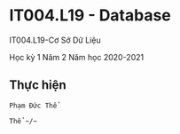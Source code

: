 # IT004.L19 - Database

IT004.L19-Cơ Sở Dữ Liệu

Học kỳ 1 Năm 2 Năm học 2020-2021



## Thực hiện

```
Phạm Đức Thể

Thể ~/~
```

